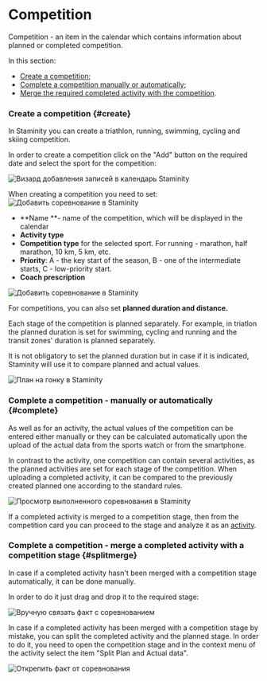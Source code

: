 # Competition

Competition - an item in the calendar which contains information about planned or completed competition.

In this section:

* [Create a competition](#create);
* [Complete a competition manually or automatically](#complete);
* [Merge the required completed activity with the competition](#splitmerge).

### Create a competition {#create}

In Staminity you can create a triathlon, running, swimming, cycling and skiing competition.

In order to create a competition click on the "Add" button on the required date and select the sport for the competition:

![Визард добавления записей в календарь Staminity](https://content.staminity.com/assets/images/periodization/wizard-competition.png)

When creating a competition you need to set:  
![Добавить соревнование в Staminity](https://content.staminity.com/assets/images/periodization/competition-create2.png)

* **Name **-  name of the competition, which will be displayed in the calendar 
* **Activity type**
* **Competition type** for the selected sport. For running - marathon, half marathon, 10 km, 5 km, etc. 
* **Priority**: А - the key start of the season, B - one of the intermediate starts, С - low-priority start. 
* **Coach prescription**

![Добавить соревнование в Staminity](https://content.staminity.com/assets/images/periodization/competition-create.gif)

For competitions, you can also set **planned duration and distance.**  

Each stage of the competition is planned separately. For example, in triatlon the planned duration is set for swimming, cycling and running and the transit zones' duration is planned separately.

It is not obligatory to set the planned duration but in case if it is indicated, Staminity will use it to compare planned and actual values. 

![План на гонку в Staminity](https://content.staminity.com/assets/images/periodization/competition-edit.gif)

### Complete a competition - manually or automatically  {#complete}

As well as for an activity, the actual values of the competition can be entered either manually or they can be calculated automatically upon the upload of the actual data from the sports watch or from the smartphone. 

In contrast to the activity, one competition can contain several activities, as the planned activities are set for each stage of the competition. When uploading a completed activity, it can be compared to the previously created planned one according to the standard rules. 

![Просмотр выполненного соревнования в Staminity](https://content.staminity.com/assets/images/periodization/competition-completed.png)

If a completed activity is merged to a competition stage, then from the competition card you can proceed to the stage and analyze it as an [activity](/basics/analyse-detailed-activity.md).

### Complete a competition - merge a completed activity with a competition stage {#splitmerge}

In case if a completed activity hasn't been merged with a competition stage automatically, it can be done manually. 

In order to do it just drag and drop it to the required stage:

![Вручную связать факт с соревнованием](https://content.staminity.com/assets/images/_new/activity/merge-competition.gif)

In case if a completed activity has been merged with a competition stage by mistake, you can split the completed activity and the planned stage. In order to do it, you need to open the competition stage and in the context menu of the activity select the item "Split Plan and Actual data".

![Открепить факт от соревнования](https://content.staminity.com/assets/images/_new/activity/split-competition.gif)

